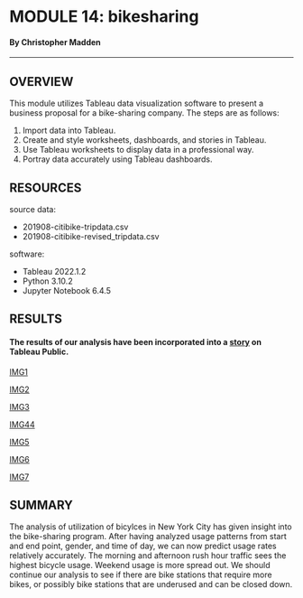 # MODULE 14: bikesharing
#### By Christopher Madden

---

## OVERVIEW
This module utilizes Tableau data visualization software to present a business proposal for a bike-sharing company.  The steps are as follows:
1. Import data into Tableau.
2. Create and style worksheets, dashboards, and stories in Tableau.
3. Use Tableau worksheets to display data in a professional way.
4. Portray data accurately using Tableau dashboards.


## RESOURCES
source data:
 - 201908-citibike-tripdata.csv
 - 201908-citibike-revised_tripdata.csv

software:
 - Tableau 2022.1.2
 - Python 3.10.2
 - Jupyter Notebook 6.4.5


## RESULTS
#### The results of our analysis have been incorporated into a [story](https://public.tableau.com/app/profile/christopher.madden/viz/NYC_CitiBike_Visualizations_16544752611810/FinalPresentation?publish=yes) on Tableau Public.



[IMG1](Images/img1.png)

[IMG2](Images/img2.png)

[IMG3](Images/img3.png)

[IMG44](Images/img4.png)

[IMG5](Images/img5.png)

[IMG6](Images/img6.png)

[IMG7](Images/img7.png)


## SUMMARY
The analysis of utilization of bicylces in New York City has given insight into the bike-sharing program.  After having analyzed usage patterns from start and end point, gender, and time of day, we can now predict usage rates relatively accurately.  The morning and afternoon rush hour traffic sees the highest bicycle usage.  Weekend usage is more spread out.  We should continue our analysis to see if there are bike stations that require more bikes, or possibly bike stations that are underused and can be closed down.

